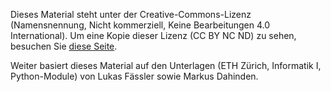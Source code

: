 Dieses Material steht unter der Creative-Commons-Lizenz (Namensnennung, Nicht kommerziell, Keine Bearbeitungen 4.0 International). Um eine Kopie dieser Lizenz (CC BY NC ND) zu sehen, besuchen Sie [diese Seite](http://creativecommons.org/licenses/by-nc-nd/4.0/deed.de).

Weiter basiert dieses Material auf den Unterlagen (ETH Zürich, Informatik I, Python-Module) von Lukas Fässler sowie Markus Dahinden.
